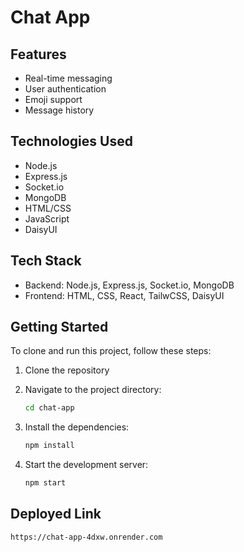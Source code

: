 # Chat App

## Features
- Real-time messaging
- User authentication
- Emoji support
- Message history

## Technologies Used
- Node.js
- Express.js
- Socket.io
- MongoDB
- HTML/CSS
- JavaScript
- DaisyUI

## Tech Stack
- Backend: Node.js, Express.js, Socket.io, MongoDB
- Frontend: HTML, CSS, React, TailwCSS, DaisyUI

## Getting Started
To clone and run this project, follow these steps:

1. Clone the repository

2. Navigate to the project directory:
    ```bash
    cd chat-app
    ```

3. Install the dependencies:
    ```bash
    npm install
    ```

4. Start the development server:
    ```bash
    npm start
    ```
## Deployed Link
    https://chat-app-4dxw.onrender.com
